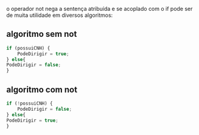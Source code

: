 o operador not nega a sentença atribuída e se acoplado com o if pode ser de muita utilidade em diversos algoritmos:

## algoritmo sem not
```js
if (possuiCNH) {
	PodeDirigir = true;
} else{
PodeDirigir = false;
}
```

## algoritmo com not
```js
if (!possuiCNH) {
	PodeDirigir = false;
} else{
PodeDirigir = true;
}
```